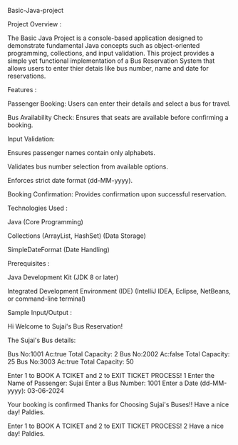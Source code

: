 Basic-Java-project

Project Overview :

The Basic Java Project is a console-based application designed to demonstrate fundamental Java concepts such as object-oriented programming, collections, and input validation. This project provides a simple yet functional implementation of a Bus Reservation System that allows users to enter thier detais like bus number, name and date for reservations.



Features : 

Passenger Booking: Users can enter their details and select a bus for travel.

Bus Availability Check: Ensures that seats are available before confirming a booking.



Input Validation:

Ensures passenger names contain only alphabets.

Validates bus number selection from available options.

Enforces strict date format (dd-MM-yyyy).

Booking Confirmation: Provides confirmation upon successful reservation.



Technologies Used : 

Java (Core Programming)

Collections (ArrayList, HashSet) (Data Storage)

SimpleDateFormat (Date Handling)



Prerequisites :

Java Development Kit (JDK 8 or later)

Integrated Development Environment (IDE) (IntelliJ IDEA, Eclipse, NetBeans, or command-line terminal)




Sample Input/Output :

Hi Welcome to Sujai's Bus Reservation!

The Sujai's Bus details:
 
Bus No:1001 Ac:true Total Capacity: 2
Bus No:2002 Ac:false Total Capacity: 25
Bus No:3003 Ac:true Total Capacity: 50

Enter 1 to BOOK A TCIKET and 2 to EXIT TICKET PROCESS!
1
Enter the Name of Passenger: 
Sujai
Enter a Bus Number: 
1001
Enter a Date (dd-MM-yyyy): 
03-06-2024

Your booking is confirmed
Thanks for Choosing Sujai's Buses!!
Have a nice day! Paldies.

Enter 1 to BOOK A TCIKET and 2 to EXIT TICKET PROCESS!
2
Have a nice day! Paldies.


